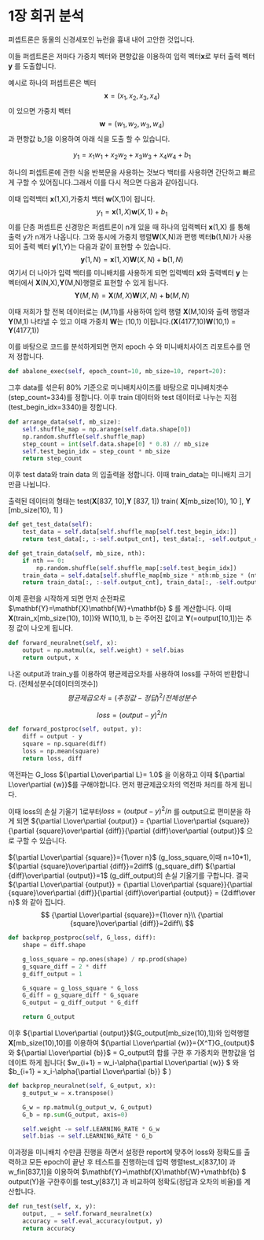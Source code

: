 # 1장 회귀 분석



퍼셉트론은 동물의 신경세포인 뉴런을 흉내 내어 고안한 것입니다.

이들 퍼셉트론은 저마다 가중치 벡터와 편향값을 이용하여 입력 벡터**x**로 부터 출력 벡터 **y**  를 도출합니다. 

예시로 하나의 퍼셉트론은 벡터 $$\mathbf{x}=(x_1,x_2,x_3,x_4)$$ 이 있으면 가중치 벡터 $$\mathbf{w}=(w_1,w_2,w_3,w_4)$$  과 편향값 b_1을 이용하여 아래 식을 도출 할 수 있습니다.

$$
y_1 = x_1w_1+x_2w_2+x_3w_3+x_4w_4 +b_1
$$

 하나의 퍼셉트론에 관한 식을 반복문을 사용하는 것보다 백터를 사용하면 간단하고 빠르게 구할 수 있어집니다.그래서 이를 다시 적으면 다음과 같아집니다.

이때 입력백터  **x**(1,X),가중치 백터 **w**(X,1)이 됩니다.
$$
y_1=\mathbf{x}(1,X)\mathbf{w}(X,1) +b_1
$$
이를 단층 퍼셉트론 신경망은 퍼셉트론이 n개 있을 때 하나의 입력벡터 **x**(1,X) 를 통해 출력 y가 n개가 나옵니다. 그와 동시에 가중치 행렬**W**(X,N)과 편행 벡터**b**(1,N)가 사용 되어 출력 벡터 **y**(1,Y)는 다음과 같이 표현할 수 있습니다. 
$$
\mathbf{y}(1,N)=\mathbf{x}(1,X)\mathbf{W}(X,N)+\mathbf{b}(1,N)
$$
여기서 더 나아가 입력 백터를 미니배치를 사용하게 되면 입력벡터 **x**와 출력벡터 **y** 는 벡터에서 **X**(N,X),**Y**(M,N)행렬로 표현할 수 있게 됩니다. 
$$
\mathbf{Y}(M,N)=\mathbf{X}(M,X)\mathbf{W}(X,N)+\mathbf{b}(M,N)
$$

   

이때 저희가 할 전복 데이터로는 (M,11)를 사용하여 입력 행렬 **X**(M,10)와 출력 행렬과 **Y**(M,1) 나타낼 수 있고 이때 가중치 **W**는 (10,1) 이됩니다.(**X**(4177,10)**W**(10,1) = **Y**(4177,1))



이를 바탕으로 코드를 분석하게되면 먼저 epoch 수 와 미니배치사이즈 리포트수를 먼저 정합니다.

``` python
def abalone_exec(self, epoch_count=10, mb_size=10, report=20):
```

그후 data를 섞은뒤 80% 기준으로 미니배치사이즈를 바탕으로 미니배치갯수(step_count=334)를 정합니다. 이후 train 데이터와 test 데이터로 나누는 지점(test_begin_idx=3340)을 정합니다.

```python
def arrange_data(self, mb_size):
    self.shuffle_map = np.arange(self.data.shape[0])
    np.random.shuffle(self.shuffle_map)
    step_count = int(self.data.shape[0] * 0.8) // mb_size
    self.test_begin_idx = step_count * mb_size
    return step_count
```
이후 test data와 train data 의 입출력을 정합니다. 이때 train_data는 미니배치 크기만큼 나뉩니다.

출력된 데이터의 형태는 test(**X**[837, 10],**Y** [837, 1])  train( **X**[mb_size(10), 10 ], **Y** [mb_size(10), 1] )

```python
def get_test_data(self):
    test_data = self.data[self.shuffle_map[self.test_begin_idx:]]
    return test_data[:, :-self.output_cnt], test_data[:, -self.output_cnt:]
```
```python
def get_train_data(self, mb_size, nth):
    if nth == 0:
        np.random.shuffle(self.shuffle_map[:self.test_begin_idx])
    train_data = self.data[self.shuffle_map[mb_size * nth:mb_size * (nth + 1)]]
    return train_data[:, :-self.output_cnt], train_data[:, -self.output_cnt:]
```
이제 훈련을 시작하게 되면 먼저 순전파로 $\mathbf{Y}=\mathbf{X}\mathbf{W}+\mathbf{b} $ 를 계산합니다. 이때 **X**(train_x[mb_size(10), 10])와 W[10,1],  b 는 주어진 값이고 **Y**(=output[10,1])는 추정 값이 나오게 됩니다.

```python
def forward_neuralnet(self, x):
    output = np.matmul(x, self.weight) + self.bias
    return output, x
```
나온 output과 train_y를 이용하여 평균제곱오차를 사용하여 loss를 구하여 반환합니다. (전체성분수[데이터의갯수])
$$
평균제곱오차 = (추정값 - 정답)^2/전체 성분수
$$

$$
loss = (output - y)^2/n
$$

```python
def forward_postproc(self, output, y):
    diff = output - y
    square = np.square(diff)
    loss = np.mean(square)
    return loss, diff
```
역전파는 G_loss  ${\partial L\over\partial L}= 1.0$ 을 이용하고 이때 ${\partial L\over\partial {w}}$를 구해야합니다.  먼저 평균제곱오차의 역전파 처리를 하게 됩니다.

이때 loss의 손실 기울기 1로부터$loss = (output - y)^2/n$ 를 output으로 편미분을 하게 되면 ${\partial L\over\partial {output}} = {\partial L\over\partial {square}}{\partial {square}\over\partial {diff}}{\partial {diff}\over\partial {output}}$ 으로 구할 수 있습니다.

 ${\partial L\over\partial {square}}={1\over n}$   (g_loss_square,이때 n=10*1), ${\partial {square}\over\partial {diff}}=2diff$  (g_square_diff)     ${\partial {diff}\over\partial {output}}=1$   (g_diff_output)의 손실 기울기를 구합니다.  결국 ${\partial L\over\partial {output}} = {\partial L\over\partial {square}}{\partial {square}\over\partial {diff}}{\partial {diff}\over\partial {output}} = {2diff\over n}$ 와 같아 집니다.
$$
{\partial L\over\partial {square}}={1\over n}\\
{\partial {square}\over\partial {diff}}=2diff\\
$$




```python
def backprop_postproc(self, G_loss, diff):
    shape = diff.shape

    g_loss_square = np.ones(shape) / np.prod(shape)
    g_square_diff = 2 * diff
    g_diff_output = 1

    G_square = g_loss_square * G_loss
    G_diff = g_square_diff * G_square
    G_output = g_diff_output * G_diff

    return G_output
```
이후 ${\partial L\over\partial {output}}$(G_output[mb_size(10),1])와 입력행렬 **X**[mb_size(10),10]를 이용하여 ${\partial L\over\partial {w}}={X^T}G_{output}$ 와 ${\partial L\over\partial {b}}$ = G_output의 합를 구한 후 가중치와 편향값을 업데이트 하게 됩니다( $w_{i+1} = w_i-\alpha{\partial L\over\partial {w}} $ 와 $b_{i+1} = x_i-\alpha{\partial L\over\partial {b}} $ )

```python
def backprop_neuralnet(self, G_output, x):
    g_output_w = x.transpose()

    G_w = np.matmul(g_output_w, G_output) 
    G_b = np.sum(G_output, axis=0)

    self.weight -= self.LEARNING_RATE * G_w
    self.bias -= self.LEARNING_RATE * G_b
```

이과정을 미니배치 수만큼 진행을 하면서 설정한 report에 맞추어 loss와 정확도를 출력하고 모든 epoch이 끝난 후 테스트를 진행하는데 입력 행렬test_x[837,10] 과 w_fin[837,1]을 이용하여  $\mathbf{Y}=\mathbf{X}\mathbf{W}+\mathbf{b} $  output(Y)을 구한후이를 test_y[837,1] 과 비교하여 정확도(정답과 오차의 비율)를 계산합니다.

```python
def run_test(self, x, y):
    output, _ = self.forward_neuralnet(x)
    accuracy = self.eval_accuracy(output, y)
    return accuracy
```